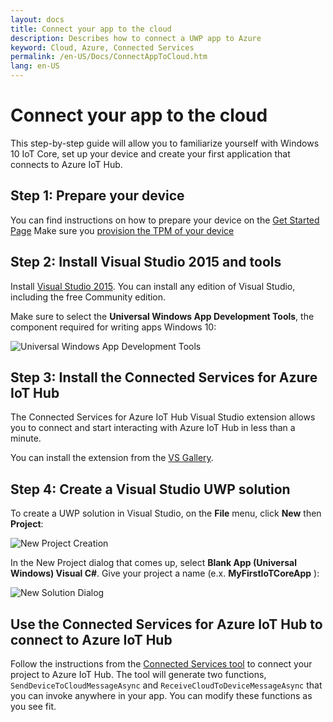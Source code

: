 ```yaml
---
layout: docs
title: Connect your app to the cloud
description: Describes how to connect a UWP app to Azure
keyword: Cloud, Azure, Connected Services
permalink: /en-US/Docs/ConnectAppToCloud.htm
lang: en-US
---
```


# Connect your app to the cloud

This step-by-step guide will allow you to familiarize yourself with Windows 10
IoT Core, set up your device and create your first application that
connects to Azure IoT Hub.

## Step 1: Prepare your device

You can find instructions on how to prepare your device on the [Get Started Page]({{site.baseurl}}/{{page.lang}}/GetStarted) 
Make sure you [provision the TPM of your device](ConnectDeviceToCloud)

## Step 2: Install Visual Studio 2015 and tools

Install [Visual Studio
2015](https://www.visualstudio.com/products/vs-2015-product-editions.aspx). You
can install any edition of Visual Studio, including the free Community edition.

Make sure to select the **Universal Windows App Development Tools**, the
component required for writing apps Windows 10:

![Universal Windows App Development Tools]({{site.baseurl}}/Resources/images/cloud/install_tools_for_windows10.png)

## Step 3: Install the Connected Services for Azure IoT Hub

The Connected Services for Azure IoT Hub Visual Studio extension allows you to
connect and start interacting with Azure IoT Hub in less than a minute.

You can install the extension from the [VS Gallery](https://aka.ms/azure-iot-hub-vs-cs-vs-gallery).

## Step 4: Create a Visual Studio UWP solution

To create a UWP solution in Visual Studio, on the **File** menu, click **New** then **Project**:

![New Project Creation]({{site.baseurl}}/Resources/images/cloud/new_project_menu.png)

In the New Project dialog that comes up, select **Blank App (Universal Windows) Visual C#**. Give your project a name (e.x. **MyFirstIoTCoreApp** ):

![New Solution Dialog]({{site.baseurl}}/Resources/images/cloud/new_solution.PNG)

## Use the Connected Services for Azure IoT Hub to connect to Azure IoT Hub

Follow the instructions from the [Connected Services tool](https://aka.ms/azure-iot-hub-vs-cs-vs-gallery) to connect your project to Azure IoT Hub. The tool will generate two functions, `SendDeviceToCloudMessageAsync` and `ReceiveCloudToDeviceMessageAsync` that you can invoke anywhere in your app. You can modify these functions as you see fit.  


